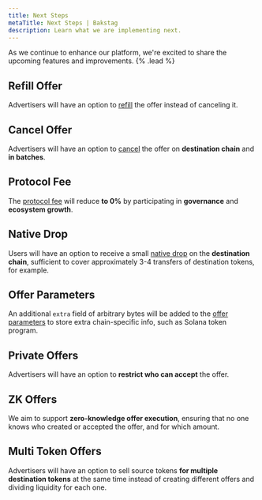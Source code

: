 ```yaml
---
title: Next Steps
metaTitle: Next Steps | Bakstag
description: Learn what we are implementing next.
---
```


As we continue to enhance our platform, we're excited to share the upcoming features and improvements. {% .lead %}  

## Refill Offer

Advertisers will have an option to [refill](/offer#lifecycle) the offer instead of canceling it.

## Cancel Offer

Advertisers will have an option to [cancel](/cancel-offer) the offer on **destination chain** and **in batches**.

## Protocol Fee

The [protocol fee](/protocol-fee) will reduce **to 0%** by participating in **governance** and **ecosystem growth**.

## Native Drop

Users will have an option to receive a small [native drop](https://docs.layerzero.network/v2/developers/evm/protocol-gas-settings/options#lznativedrop-option) on the **destination chain**, sufficient to cover approximately 3-4 transfers of destination tokens, for example.

## Offer Parameters

An additional `extra` field of arbitrary bytes will be added to the [offer parameters](/offer#parameters) to store extra chain-specific info, such as Solana token program.

## Private Offers

Advertisers will have an option to **restrict who can accept** the offer.

## ZK Offers

We aim to support **zero-knowledge offer execution**, ensuring that no one knows who created or accepted the offer, and for which amount.

## Multi Token Offers

Advertisers will have an option to sell source tokens **for multiple destination tokens** at the same time instead of creating different offers and dividing liquidity for each one.
